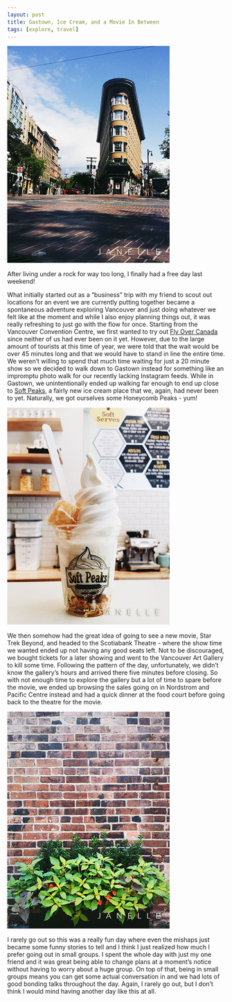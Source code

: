 ```yaml
---
layout: post
title: Gastown, Ice Cream, and a Movie In Between
tags: [explore, travel]
---
```


![Gastown](https://raw.githubusercontent.com/thisisjanelles/thisisjanelles.github.io/master/img/160801%20Gastown/gastown.jpg)

After living under a rock for way too long, I finally had a free day last weekend!

What initially started out as a “business” trip with my friend to scout out locations for an event we are currently putting together became a spontaneous adventure exploring Vancouver and just doing whatever we felt like at the moment and while I also enjoy planning things out, it was really refreshing to just go with the flow for once. Starting from the Vancouver Convention Centre, we first wanted to try out [Fly Over Canada](https://www.flyovercanada.com/) since neither of us had ever been on it yet. However, due to the large amount of tourists at this time of year, we were told that the wait would be over 45 minutes long and that we would have to stand in line the entire time. We weren’t willing to spend that much time waiting for just a 20 minute show so we decided to walk down to Gastown instead for something like an impromptu photo walk for our recently lacking Instagram feeds. While in Gastown, we unintentionally ended up walking far enough to end up close to [Soft Peaks](http://softpeaks.ca), a fairly new ice cream place that we, again, had never been to yet. Naturally, we got ourselves some Honeycomb Peaks - yum!

![Soft Peaks](https://raw.githubusercontent.com/thisisjanelles/thisisjanelles.github.io/master/img/160801%20Gastown/softpeaks.jpg)

We then somehow had the great idea of going to see a new movie, Star Trek Beyond, and headed to the Scotiabank Theatre - where the show time we wanted ended up not having any good seats left. Not to be discouraged, we bought tickets for a later showing and went to the Vancouver Art Gallery to kill some time. Following the pattern of the day, unfortunately, we didn’t know the gallery’s hours and arrived there five minutes before closing. So with not enough time to explore the gallery but a lot of time to spare before the movie, we ended up browsing the sales going on in Nordstrom and Pacific Centre instead and had a quick dinner at the food court before going back to the theatre for the movie.

![Gastown Wall](https://raw.githubusercontent.com/thisisjanelles/thisisjanelles.github.io/master/img/160801%20Gastown/gastownwall.jpg)

I rarely go out so this was a really fun day where even the mishaps just became some funny stories to tell and I think I just realized how much I prefer going out in small groups. I spent the whole day with just my one friend and it was great being able to change plans at a moment’s notice without having to worry about a huge group. On top of that, being in small groups means you can get some actual conversation in and we had lots of good bonding talks throughout the day. Again, I rarely go out, but I don’t think I would mind having another day like this at all.
